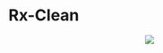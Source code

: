 # Rx-Clean

<p align="center">
  <img src="https://github.com/iamjosephmj/Rx-Clean/tree/master/repo-res/images/clean.png" />
</p>

